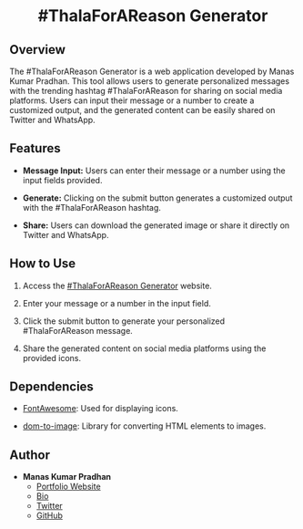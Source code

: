 <h1 align="center">#ThalaForAReason Generator</h1>

## Overview

The #ThalaForAReason Generator is a web application developed by Manas Kumar Pradhan. This tool allows users to generate personalized messages with the trending hashtag #ThalaForAReason for sharing on social media platforms. Users can input their message or a number to create a customized output, and the generated content can be easily shared on Twitter and WhatsApp.

## Features

- **Message Input:** Users can enter their message or a number using the input fields provided.

- **Generate:** Clicking on the submit button generates a customized output with the #ThalaForAReason hashtag.

- **Share:** Users can download the generated image or share it directly on Twitter and WhatsApp.

## How to Use

1. Access the [#ThalaForAReason Generator](https://thalatrend.vercel.app/) website.

2. Enter your message or a number in the input field.

3. Click the submit button to generate your personalized #ThalaForAReason message.

4. Share the generated content on social media platforms using the provided icons.

## Dependencies

- [FontAwesome](https://fontawesome.com/): Used for displaying icons.

- [dom-to-image](https://github.com/tsayen/dom-to-image): Library for converting HTML elements to images.

## Author

- **Manas Kumar Pradhan**
  - [Portfolio Website](https://manaskpradhan.vercel.app/)
  - [Bio](https://manaskpradhan.bio.link/)
  - [Twitter](https://twitter.com/pkmanas22)
  - [GitHub](https://github.com/pkmanas22)

